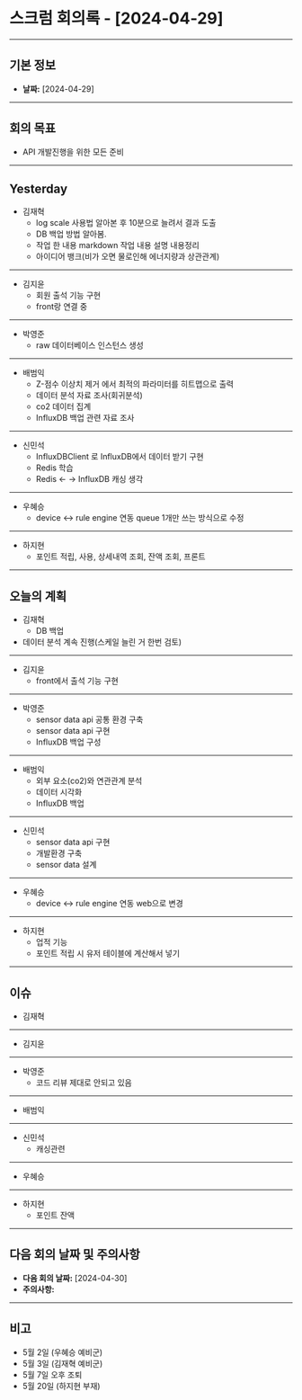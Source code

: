 # 스크럼 회의록 - [2024-04-29] 


---
## 기본 정보
- **날짜:** [2024-04-29]
---
## 회의 목표
- API 개발진행을 위한 모든 준비
---
## Yesterday
- 김재혁
  	- log scale 사용법 알아본 후 10분으로 늘려서 결과 도출 
	- DB 백업 방법 알아봄.
	- 작업 한 내용 markdown 작업 내용 설명 내용정리
	- 아이디어 뱅크(비가 오면 물로인해 에너지량과 상관관계)
---
- 김지윤
 	- 회원 출석 기능 구현
	- front랑 연결 중
---
- 박영준 
  	- raw 데이터베이스 인스턴스 생성
---
- 배범익 
	- Z-점수 이상치 제거 에서 최적의 파라미터를 히트맵으로 출력
	- 데이터 분석 자료 조사(회귀분석)
	- co2 데이터 집계
	- InfluxDB 백업 관련 자료 조사
--- 
- 신민석
	- InfluxDBClient 로 InfluxDB에서 데이터 받기 구현
	- Redis 학습
	- Redis ← → InfluxDB 캐싱 생각
---
- 우혜승
  	- device <-> rule engine 연동 queue 1개만 쓰는 방식으로 수정
---
- 하지현 
   	- 포인트 적립, 사용, 상세내역 조회, 잔액 조회, 프론트
---


## 오늘의 계획
- 김재혁
 	- DB 백업
- 데이터 분석 계속 진행(스케일 늘린 거 한번 검토) 
---
- 김지윤 
	- front에서 출석 기능 구현
---
- 박영준
	- sensor data api 공통 환경 구축
	- sensor data api 구현
	- InfluxDB 백업 구성
---
- 배범익
	- 외부 요소(co2)와 연관관계 분석
	- 데이터 시각화
	- InfluxDB 백업
---
- 신민석
	- sensor data api 구현
	- 개발환경 구축
	- sensor data 설계
---
- 우혜승 
	- device <-> rule engine 연동 web으로 변경
---
- 하지현
	- 업적 기능
	- 포인트 적립 시 유저 테이블에 계산해서 넣기
---

## 이슈
- 김재혁
---
- 김지윤
---
- 박영준
	- 코드 리뷰 제대로 안되고 있음
---
- 배범익
--- 
- 신민석
	- 캐싱관련
---
- 우혜승 
---
- 하지현
  - 포인트 잔액
---
## 다음 회의 날짜 및 주의사항

- **다음 회의 날짜:** [2024-04-30]
- **주의사항:**

---

## 비고
- 5월 2일 (우혜승 예비군)
- 5월 3일 (김재혁 예비군)
- 5월 7일 오후 조퇴
- 5월 20일 (하지현 부재)
